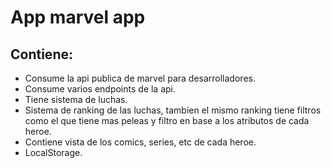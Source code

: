 # App marvel app

## Contiene:

- Consume la api publica de marvel para desarrolladores.
- Consume varios endpoints de la api.
- Tiene sistema de luchas.
- Sistema de ranking de las luchas, tambien el mismo ranking tiene filtros como el que tiene mas peleas y filtro en base a los atributos de cada heroe.
- Contiene vista de los comics, series, etc de cada heroe.
- LocalStorage.

